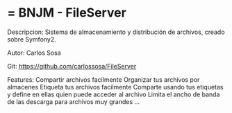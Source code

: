 = BNJM - FileServer 
=================================

Descripcion:
    Sistema de almacenamiento y distribución de archivos, creado sobre Symfony2.

Autor:
    Carlos Sosa <carlitin at gmail dot com>

Git:
    https://github.com/carlossosa/FileServer

Features:
    Compartir archivos facilmente
    Organizar tus archivos por almacenes
    Etiqueta tus archivos facilmente
    Comparte usando tus etiquetas y define en ellas quien puede acceder al archivo
    Limita el ancho de banda de las descarga para archivos muy grandes
    ...
    